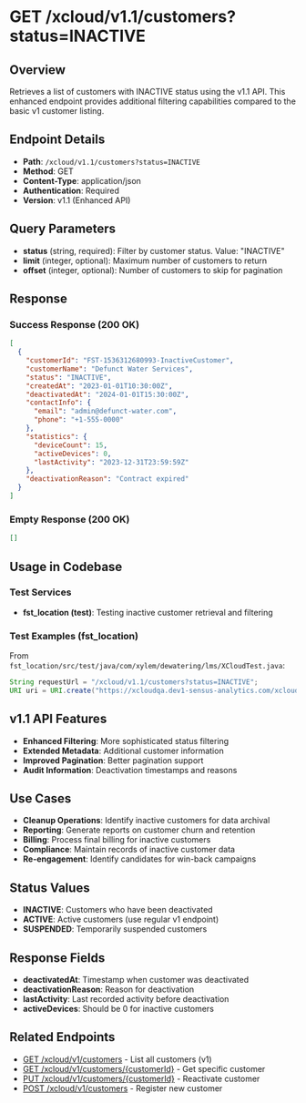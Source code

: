 # GET /xcloud/v1.1/customers?status=INACTIVE

## Overview
Retrieves a list of customers with INACTIVE status using the v1.1 API. This enhanced endpoint provides additional filtering capabilities compared to the basic v1 customer listing.

## Endpoint Details
- **Path**: `/xcloud/v1.1/customers?status=INACTIVE`
- **Method**: GET
- **Content-Type**: application/json
- **Authentication**: Required
- **Version**: v1.1 (Enhanced API)

## Query Parameters
- **status** (string, required): Filter by customer status. Value: "INACTIVE"
- **limit** (integer, optional): Maximum number of customers to return
- **offset** (integer, optional): Number of customers to skip for pagination

## Response
### Success Response (200 OK)
```json
[
  {
    "customerId": "FST-1536312680993-InactiveCustomer",
    "customerName": "Defunct Water Services",
    "status": "INACTIVE",
    "createdAt": "2023-01-01T10:30:00Z",
    "deactivatedAt": "2024-01-01T15:30:00Z",
    "contactInfo": {
      "email": "admin@defunct-water.com",
      "phone": "+1-555-0000"
    },
    "statistics": {
      "deviceCount": 15,
      "activeDevices": 0,
      "lastActivity": "2023-12-31T23:59:59Z"
    },
    "deactivationReason": "Contract expired"
  }
]
```

### Empty Response (200 OK)
```json
[]
```

## Usage in Codebase

### Test Services
- **fst_location (test)**: Testing inactive customer retrieval and filtering

### Test Examples (fst_location)
From `fst_location/src/test/java/com/xylem/dewatering/lms/XCloudTest.java`:
```java
String requestUrl = "/xcloud/v1.1/customers?status=INACTIVE";
URI uri = URI.create("https://xcloudqa.dev1-sensus-analytics.com/xcloud/v1.1/customers?status=INACTIVE");
```

## v1.1 API Features
- **Enhanced Filtering**: More sophisticated status filtering
- **Extended Metadata**: Additional customer information
- **Improved Pagination**: Better pagination support
- **Audit Information**: Deactivation timestamps and reasons

## Use Cases
- **Cleanup Operations**: Identify inactive customers for data archival
- **Reporting**: Generate reports on customer churn and retention
- **Billing**: Process final billing for inactive customers
- **Compliance**: Maintain records of inactive customer data
- **Re-engagement**: Identify candidates for win-back campaigns

## Status Values
- **INACTIVE**: Customers who have been deactivated
- **ACTIVE**: Active customers (use regular v1 endpoint)
- **SUSPENDED**: Temporarily suspended customers

## Response Fields
- **deactivatedAt**: Timestamp when customer was deactivated
- **deactivationReason**: Reason for deactivation
- **lastActivity**: Last recorded activity before deactivation
- **activeDevices**: Should be 0 for inactive customers

## Related Endpoints
- [GET /xcloud/v1/customers](v1-customers-get.md) - List all customers (v1)
- [GET /xcloud/v1/customers/{customerId}](v1-customers-customerId-get.md) - Get specific customer
- [PUT /xcloud/v1/customers/{customerId}](v1-customers-customerId-put.md) - Reactivate customer
- [POST /xcloud/v1/customers](v1-customers-post.md) - Register new customer